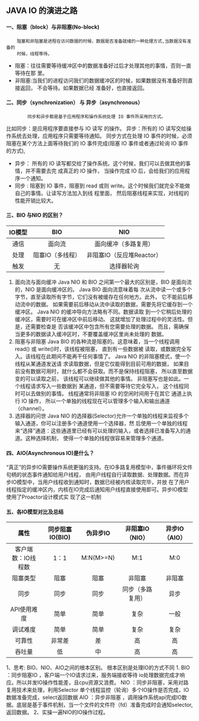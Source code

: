 ## JAVA IO 的演进之路
#### 一、阻塞（block）与非阻塞(No-block)  
        阻塞和非阻塞是进程在访问数据的时候，数据是否准备就绪的一种处理方式,当数据没有准备的
        时候，线程等待。
 * 阻塞：往往需要等待缓冲区中的数据准备好过后才处理其他的事情，否则一直等待在那
里。 
 * 非阻塞:当我们的进程访问我们的数据缓冲区的时候，如果数据没有准备好则直接返回，
不会等待。如果数据已经 准备好，也直接返回。
#### 二、同步（synchronization） 与 异步（asynchronous）
            同步和异步都是基于应用程序和操作系统处理 IO 事件所采用的方式。
比如同步：是应用程序要直接参与 IO 读写 的操作。
异步：所有的 IO 读写交给操作系统去处理，应用程序只需要等待通知。 
同步方式在处理 IO 事件的时候，必须阻塞在某个方法上面等待我们的 IO 事件完成(阻塞 IO 事件或者通过轮询 IO 事件的方式),
* 异步： 所有的 IO 读写都交给了操作系统。这个时候，我们可以去做其他的事情，并不需要去完 成真正的 IO 操作，
当操作完成 IO 后，会给我们的应用程序一个通知。 
* 同步 : 阻塞到 IO 事件，阻塞到 read 或则 write。这个时候我们就完全不能做自己的事情。让读写方法加入到线 程里面，
然后阻塞线程来实现，对线程的性能开销比较大。

####  三、BIO 与NIO 的区别？
   IO模型 |  BIO | NIO
    :---:|:----:|:-----:
     通信 | 面向流 | 面向缓冲（多路复用）
     处理 | 阻塞IO（多线程）| 非阻塞IO（反应堆Reactor）
     触发 | 无 | 选择器轮询
1. 面向流与面向缓冲 Java NIO 和 BIO 之间第一个最大的区别是，BIO 是面向流的，NIO 是面向缓冲区的。
  Java BIO 面向流意味着每 次从流中读一个或多个字节，直至读取所有字节，它们没有被缓存在任何地方。此外，
  它不能前后移动流中的数据。 如果需要前后移动从流中读取的数据，需要先将它缓存到一个缓冲区。 
  Java NIO 的缓冲导向方法略有不同。数据读取 到一个它稍后处理的缓冲区，需要时可在缓冲区中前后移动。
  这就增加了处理过程中的灵活性。但是，还需要检查是 否该缓冲区中包含所有您需要处理的数据。
  而且，需确保当更多的数据读入缓冲区时，不要覆盖缓冲区里尚未处理的 数据。
2. 阻塞与非阻塞 Java BIO 的各种流是阻塞的。这意味着，当一个线程调用 read() 或 write()时，该线程被阻塞，
直到有一些数据被 读取，或数据完全写入。该线程在此期间不能再干任何事情了。
 Java NIO 的非阻塞模式，使一个线程从某通道发送请 求读取数据，但是它仅能得到目前可用的数据，
 如果目前没有数据可用时，就什么都不会获取。而不是保持线程阻塞， 所以直至数据变的可以读取之前，
 该线程可以继续做其他的事情。 非阻塞写也是如此。一个线程请求写入一些数据到 某通道，但不需要等待它完全写入，
 这个线程同时可以去做别的事情。 线程通常将非阻塞 IO 的空闲时间用于在其它 通道上执行 IO 操作，
 所以一个单独的线程现在可以管理多个输入和输出通道（channel）。
3. 选择器的问世 Java NIO 的选择器(Selector)允许一个单独的线程来监视多个输入通道，你可以注册多个通道使用一个选择器，然 后使用一个单独的线程来“选择”通道：这些通道里已经有可以处理的输入，或者选择已准备写入的通道。这种选择机制， 使得一个单独的线程很容易来管理多个通道。


####   四、AIO(Asynchronous IO)是什么？
   “真正”的异步IO需要操作系统更强的支持。在IO多路复用模型中，事件循环将文件句柄的状态事件通知给用户线程， 由用户线程自行读取数据、处理数据。而在异步IO模型中，当用户线程收到通知时，数据已经被内核读取完毕，并放 在了用户线程指定的缓冲区内，内核在IO完成后通知用户线程直接使用即可。异步IO模型使用了Proactor设计模式实 现了这一机制
     
#### 五、各IO模型对比及总结
 属性| 同步阻塞IO(BIO)|伪异步IO|非阻塞IO（NIO）|异步IO（AIO）
|:---:|:---------:|:-----------:|:----------:|:----:
客户端数：IO线程数|1：1|M:N(M>=N)|M:1|M:0
阻塞类型|阻塞|阻塞|非阻塞|非阻塞|
同步|同步|同步|同步（多路复用）|异步|
API使用难度|简单|简单|复杂|一般|
调试难度|简单|简单|复杂|复杂|
可靠性|非常差|差|高|高|
吞吐量|低|中|高|高|


1、思考: BIO、NIO、AIO之间的根本区别。
     根本区别是处理IO的方式不同
     1. BIO ：同步阻塞IO ，客户端一个IO请求过来，服务端接收等待 io处理数据完成才响应。所以并发IO操作性能差，且cpu资源又浪费。
        NIO ：同步非阻塞，采用对路复用技术来处理，利用Selector 单个线程监控（轮询）多个IO操作是否完成，IO数据准备完成，select返回数据
        AIO ：异步非阻塞 ，调用操作系统api完成IO数据。底层是基于事件机制，当一个文件的文件符（fd）准备完成时会通知selector,返回数据。
2、实操一遍NIO的IO操作过程。

